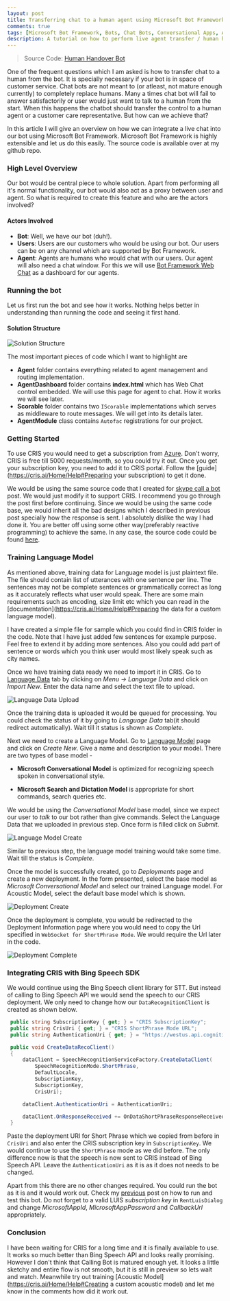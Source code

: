 ```yaml
---
layout: post
title: Transferring chat to a human agent using Microsoft Bot Framework 
comments: true
tags: [Microsoft Bot Framework, Bots, Chat Bots, Conversational Apps, Agent, Human, Live Agent Transfer]
description: A tutorial on how to perform live agent transfer / human handover using Microsoft Bot Framework
---
```


> Source Code: [Human Handover Bot](https://github.com/ankitbko/human-handoff-bot)


One of the frequent questions which I am asked is how to transfer chat to a human from the bot. It is specially necessary if your bot is in space of customer service. Chat bots are not meant to (or atleast, not mature enough currently) to completely replace humans. Many a times chat bot will fail to answer satisfactorily or user would just want to talk to a human from the start. When this happens the chatbot should transfer the control to a human agent or a customer care representative. But how can we achieve that?


In this article I will give an overview on how we can integrate a live chat into our bot using Microsoft Bot Framework. Microsoft Bot Framework is highly extensible and let us do this easily. The source code is available over at my github repo.


### High Level Overview

Our bot would be central piece to whole solution. Apart from performing all it's normal functionality, our bot would also act as a proxy between user and agent. So what is required to create this feature and who are the actors involved?

#### Actors Involved

- **Bot**: Well, we have our bot (duh!).
- **Users**: Users are our customers who would be using our bot. Our users can be on any channel which are supported by Bot Framework.
- **Agent**: Agents are humans who would chat with our users. Our agent will also need a chat window. For this we will use [Bot Framework Web Chat](https://github.com/Microsoft/BotFramework-WebChat) as a dashboard for our agents.

### Running the bot

Let us first run the bot and see how it works. Nothing helps better in understanding than running the code and seeing it first hand. 

#### Solution Structure

![Solution Structure](/assets/images/posts/human-agent/soln.png)

The most important pieces of code which I want to highlight are

- **Agent** folder contains everything related to agent management and routing implementation.
- **AgentDashboard** folder contains **index.html** which has Web Chat control embedded. We will use this page for agent to chat. How it works we will see later.
- **Scorable** folder contains two `IScorable` implementations which serves as middleware to route messages. We will get into its details later.
 - **AgentModule** class contains `Autofac` registrations for our project.




### Getting Started

To use CRIS you would need to get a subscription from [Azure](https://portal.azure.com). Don't worry, CRIS is free till 5000 requests/month, so you could try it out. Once you get your subscription key, you need to add it to CRIS portal. Follow the [guide](https://cris.ai/Home/Help#Preparing your subscription) to get it done.  


We would be using the same source code that I created for [skype call a bot](https://ankitbko.github.io/2016/11/skype-call-your-bot/) post. We would just modify it to support CRIS. I recommend you go through the post first before continuing. Since we would be using the same code base, we would inherit all the bad designs which I described in previous post specially how the response is sent. I absolutely dislike the way I had done it. You are better off using some other way(preferably reactive programming) to achieve the same. In any case, the source code could be found [here](https://github.com/ankitbko/rent-a-car-with-cris).

### Training Language Model

As mentioned above, training data for Language model is just plaintext file. The file should contain list of utterances with one sentence per line. The sentences may not be complete sentences or grammatically correct as long as it accurately reflects what user would speak. There are some main requirements such as encoding, size limit etc which you can read in the [documentation](https://cris.ai/Home/Help#Preparing the data for a custom language model).  

I have created a simple file for sample which you could find in CRIS folder in the code. Note that I have just added few sentences for example purpose. Feel free to extend it by adding more sentences. Also you could add part of sentence or words which you think user would most likely speak such as city names.  


Once we have training data ready we need to import it in CRIS. Go to [Language Data](https://cris.ai/LanguageDatasets) tab by clicking on *Menu -> Language Data* and click on *Import New*. Enter the data name and select the text file to upload.

![Language Data Upload](/assets/images/posts/cris/data_upload.png)

Once the training data is uploaded it would be queued for processing. You could check the status of it by going to *Language Data* tab(it should redirect automatically). Wait till it status is shown as *Complete*.

Next we need to create a Language Model. Go to [Language Model](https://cris.ai/LanguageModels) page and click on *Create New*. Give a name and description to your model. There are two types of base model - 

- **Microsoft Conversational Model** is optimized for recognizing speech spoken in conversational style.

- **Microsoft Search and Dictation Model** is appropriate for short commands, search queries etc.

We would be using the *Conversational Model* base model, since we expect our user to *talk* to our bot rather than give commands. Select the Language Data that we uploaded in previous step. Once form is filled click on *Submit*.

![Language Model Create](/assets/images/posts/cris/create_language_model.png)

Similar to previous step, the language model training would take some time. Wait till the status is *Complete*.


Once the model is successfully created, go to *Deployments* page and create a new deployment. In the form presented, select the base model as *Microsoft Conversational Model* and select our trained Language model. For Acoustic Model, select the default base model which is shown.

![Deployment Create](/assets/images/posts/cris/deployment.png)


Once the deployment is complete, you would be redirected to the Deployment Information page where you would need to copy the Url specified in `WebSocket for ShortPhrase Mode`. We would require the Url later in the code.

![Deployment Complete](/assets/images/posts/cris/deployment_complete.png)

### Integrating CRIS with Bing Speech SDK

We would continue using the Bing Speech client library for STT. But instead of calling to Bing Speech API we would send the speech to our CRIS deployment. We only need to change how our `DataRecognitionClient` is created as shown below.


```csharp
 public string SubscriptionKey { get; } = "CRIS SubscriptionKey";
 public string CrisUri { get; } = "CRIS ShortPhrase Mode URL";
 public string AuthenticationUri { get; } = "https://westus.api.cognitive.microsoft.com/sts/v1.0/issueToken";

 public void CreateDataRecoClient()
 {
     dataClient = SpeechRecognitionServiceFactory.CreateDataClient(
         SpeechRecognitionMode.ShortPhrase,
         DefaultLocale,
         SubscriptionKey,
         SubscriptionKey,
         CrisUri);

     dataClient.AuthenticationUri = AuthenticationUri;

     dataClient.OnResponseReceived += OnDataShortPhraseResponseReceivedHandler;
 }
```

Paste the deployment URI for Short Phrase which we copied from before in `CrisUri` and also enter the CRIS subscription key in `SubscriptionKey`. We would continue to use the `ShortPhrase` mode as we did before. The only difference now is that the speech is now sent to CRIS instead of Bing Speech API. Leave the `AuthenticationUri` as it is as it does not needs to be changed.


Apart from this there are no other changes required. You could run the bot as it is and it would work out. Check my [previous](https://ankitbko.github.io/2016/11/skype-call-your-bot/) post on how to run and test this bot. Do not forget to a valid LUIS *subscription key* in `RentLuisDialog` and change *MicrosoftAppId*, *MicrosoftAppPassword* and *CallbackUrl* appropriately.

 
### Conclusion

I have been waiting for CRIS for a long time and it is finally available to use. It works so much better than Bing Speech API and looks really promising. However I don't think that Calling Bot is matured enough yet. It looks a little sketchy and entire flow is not smooth, but it is still in preview so lets wait and watch. Meanwhile try out training [Acoustic Model](https://cris.ai/Home/Help#Creating a custom acoustic model) and let me know in the comments how did it work out.  
